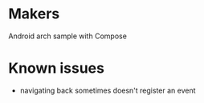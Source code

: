 # Makers
Android arch sample with Compose

# Known issues
- navigating back sometimes doesn't register an event
